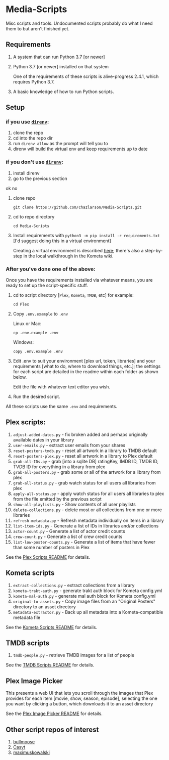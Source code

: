 # Media-Scripts

Misc scripts and tools. Undocumented scripts probably do what I need them to but aren't finished yet.

## Requirements

1. A system that can run Python 3.7 [or newer]
1. Python 3.7 [or newer] installed on that system

   One of the requirements of these scripts is alive-progress 2.4.1, which requires Python 3.7.

1. A basic knowledge of how to run Python scripts.

## Setup

### if you use [`direnv`](https://github.com/direnv/direnv):
1. clone the repo
1. cd into the repo dir
1. run `direnv allow` as the prompt will tell you to
1. direnv will build the virtual env and keep requirements up to date

### if you don't use [`direnv`](https://github.com/direnv/direnv):
1. install direnv
2. go to the previous section

ok no

1. clone repo
   ```
   git clone https://github.com/chazlarson/Media-Scripts.git
   ```
1. cd to repo directory
   ```
   cd Media-Scripts
   ```
1. Install requirements with `python3 -m pip install -r requirements.txt` [I'd suggest doing this in a virtual environment]

   Creating a virtual environment is described [here](https://docs.python.org/3/library/venv.html); there's also a step-by-step in the local walkthrough in the Kometa wiki.

### After you've done one of the above:
Once you have the requirements installed via whatever means, you are ready to set up the script-specific stuff.

1. cd to script directory [`Plex`, `Kometa`, `TMDB`, etc]
   for example:
   ```
   cd Plex
   ```
1. Copy `.env.example` to `.env`

   Linux or Mac:
   ```
   cp .env.example .env
   ```
   Windows:
   ```
   copy .env.example .env
   ```
1. Edit .env to suit your environment [plex url, token, libraries] and your requirements [what to do, where to download things, etc.]; the settings for each script are detailed in the readme within each folder as shown below.

   Edit the file with whatever text editor you wish.
1. Run the desired script.


All these scripts use the same `.env` and requirements.

## Plex scripts:

1. `adjust-added-dates.py` - fix broken added and perhaps originally available dates in your library
1. `user-emails.py` - extract user emails from your shares
1. `reset-posters-tmdb.py` - reset all artwork in a library to TMDB default
1. `reset-posters-plex.py` - reset all artwork in a library to Plex default
1. `grab-all-IDs.py` - grab [into a sqlite DB] ratingKey, IMDB ID, TMDB ID, TVDB ID for everything in a library from plex
1. `grab-all-posters.py` - grab some or all of the artwork for a library from plex
1. `grab-all-status.py` - grab watch status for all users all libraries from plex
1. `apply-all-status.py` - apply watch status for all users all libraries to plex from the file emitted by the previous script
1. `show-all-playlists.py` - Show contents of all user playlists
1. `delete-collections.py` - delete most or all collections from one or more libraries
1. `refresh-metadata.py` - Refresh metadata individually on items in a library
1. `list-item-ids.py` - Generate a list of IDs in libraries and/or collections
1. `actor-count.py` - Generate a list of actor credit counts
1. `crew-count.py` - Generate a list of crew credit counts
1. `list-low-poster-counts.py` - Generate a list of items that have fewer than some number of posters in Plex

See the [Plex Scripts README](Plex/README.md) for details.

## Kometa scripts

1. `extract-collections.py` - extract collections from a library
1. `kometa-trakt-auth.py` - generate trakt auth block for Kometa config.yml
1. `kometa-mal-auth.py` - generate mal auth block for Kometa config.yml
1. `original-to-assets.py` - Copy image files from an "Original Posters" directory to an asset directory
1. `metadata-extractor.py` - Back up all metadata into a Kometa-compatible metadata file

See the [Kometa Scripts README](Kometa/README.md) for details.

## TMDB scripts

1. `tmdb-people.py` - retrieve TMDB images for a list of people

See the [TMDB Scripts README](TMDB/README.md) for details.

## Plex Image Picker

This presents a web UI that lets you scroll through the images that Plex provides for each item [movie, show, season, episode], selecting the one you want by clicking a button, which downloads it to an asset directory

See the [Plex Image Picker README](Plex%20Image%20Picker/README.md) for details.

## Other script repos of interest

1. [bullmoose](https://github.com/bullmoose20/Plex-Stuff)
2. [Casvt](https://github.com/Casvt/Plex-scripts)
3. [maximuskowalski](https://github.com/maximuskowalski/maxmisc)
